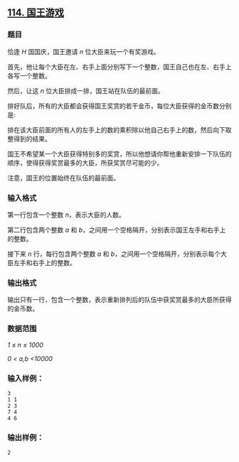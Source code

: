 ## [114. 国王游戏](https://www.acwing.com/problem/content/116/)

### 题目

恰逢 *H* 国国庆，国王邀请 *n* 位大臣来玩一个有奖游戏。

首先，他让每个大臣在左、右手上面分别写下一个整数，国王自己也在左、右手上各写一个整数。

然后，让这 *n* 位大臣排成一排，国王站在队伍的最前面。

排好队后，所有的大臣都会获得国王奖赏的若干金币，每位大臣获得的金币数分别是:

排在该大臣前面的所有人的左手上的数的乘积除以他自己右手上的数，然后向下取整得到的结果。

国王不希望某一个大臣获得特别多的奖赏，所以他想请你帮他重新安排一下队伍的顺序，使得获得奖赏最多的大臣，所获奖赏尽可能的少。

注意，国王的位置始终在队伍的最前面。

### 输入格式

第一行包含一个整数 *n*，表示大臣的人数。

第二行包含两个整数 *a* 和 *b*，之间用一个空格隔开，分别表示国王左手和右手上的整数。

接下来 *n* 行，每行包含两个整数 *a* 和 *b*，之间用一个空格隔开，分别表示每个大臣左手和右手上的整数。

### 输出格式

输出只有一行，包含一个整数，表示重新排列后的队伍中获奖赏最多的大臣所获得的金币数。

### 数据范围

*1 ≤ n ≤ 1000*

*0 < a,b <10000*

### 输入样例：

```
3
1 1
2 3
7 4
4 6
```

### 输出样例：

```
2
```
